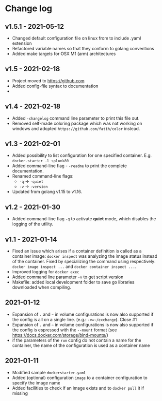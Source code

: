 # Change log

## v1.5.1 - 2021-05-12
- Changed default configuration file on linux from to include .yaml extension
- Refactored variable names so that they conform to golang conventions
- Added make targets for OSX M1 (arm) architectures

## v1.5 - 2021-02-18
- Project moved to <https://github.com>
- Added config-file syntax to documentation
- 
## v1.4 - 2021-02-18
- Added `-changelog` command line parameter to print this file out.
- Removed self-made coloring package which was not working on windows and adopted `https://github.com/fatih/color` instead.

## v1.3 - 2021-02-01
- Added possibility to list configuration for one specified container. E.g. `docker-starter -l splunk80`
- Added command-line flag - `-readme` to print the complete documentation.
- Renamed command-line flags:
    - `-q` -> `-quiet`
    - `-v` -> `-version`
- Updated from golang v1.15 to v1.16.

## v1.2 - 2021-01-30
- Added command-line flag `-q` to activate **quiet** mode, which disables the logging of the utility.

## v1.1 - 2021-01-14

- Fixed an issue which arises if a container definition is called as a container image: `docker inspect` was analyzing the image status instead of the container. Fixed by specializing the command using respectively: `docker image inspect ...` and `docker container inspect ...`.
- Improved logging for `docker exec`
- Added command line parameter `-v` to get script version
- Makefile: added local development folder to save go libraries downloaded when compiling.

## 2021-01-12

- Expansion of `.` and `~` in volume configurations is now also supported if the config is all on a single line. (e.g.: `-v=~/exchange`). Close #1
- Expansion of `.` and `~` in volume configurations is now also supported if the config is espressed with the `--mount` format (see <https://docs.docker.com/storage/bind-mounts/>)
- if the parameters of the `run` config do not contain a name for the container, the name of the configuration is used as a container name

## 2021-01-11 

- Modified sample `dockerstarter.yaml`
- Added (optional) configuration `image` to a container configuration to specify the image name
- Added facilities to check if an image exists and to `docker pull` it if missing
